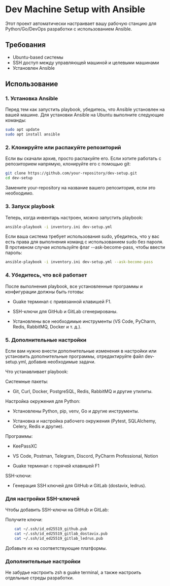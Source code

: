 # Dev Machine Setup with Ansible

Этот проект автоматически настраивает вашу рабочую станцию для Python/Go/DevOps разработки с использованием Ansible.

## Требования

- Ubuntu-based системы
- SSH доступ между управляющей машиной и целевыми машинами
- Установлен Ansible

## Использование

### 1. Установка Ansible

Перед тем как запустить playbook, убедитесь, что Ansible установлен на вашей машине. Для установки Ansible на Ubuntu выполните следующие команды:

```bash
sudo apt update
sudo apt install ansible
```

### 2. Клонируйте или распакуйте репозиторий

Если вы скачали архив, просто распакуйте его. Если хотите работать с репозиторием напрямую, клонируйте его с помощью git:

```bash
git clone https://github.com/your-repository/dev-setup.git
cd dev-setup
```

Замените your-repository на название вашего репозитория, если это необходимо.

### 3. Запуск playbook

Теперь, когда инвентарь настроен, можно запустить playbook:

```bash
ansible-playbook -i inventory.ini dev-setup.yml
```

Если ваша система требует использования sudo, убедитесь, что у вас есть права для выполнения команд с использованием sudo без пароля. В противном случае используйте флаг --ask-become-pass, чтобы ввести пароль:

```bash
ansible-playbook -i inventory.ini dev-setup.yml --ask-become-pass
```

### 4. Убедитесь, что всё работает

После выполнения playbook, все установленные программы и конфигурации должны быть готовы:

- Guake терминал с привязанной клавишей F1.

- SSH-ключи для GitHub и GitLab сгенерированы.

- Установлены все необходимые инструменты (VS Code, PyCharm, Redis, RabbitMQ, Docker и т. д.).

### 5. Дополнительные настройки

Если вам нужно внести дополнительные изменения в настройки или установить дополнительные программы, отредактируйте файл dev-setup.yml, добавив необходимые задачи.

Что устанавливает playbook:

Системные пакеты:

- Git, Curl, Docker, PostgreSQL, Redis, RabbitMQ и другие утилиты.

Настройка окружения для Python:

- Установлены Python, pip, venv, Go и другие инструменты.

- Установка и настройка рабочего окружения (Pytest, SQLAlchemy, Celery, Redis и другие).

Программы:

- KeePassXC

- VS Code, Postman, Telegram, Discord, PyCharm Professional, Notion

- Guake терминал с горячей клавишей F1

SSH-ключи:

- Генерация SSH ключей для GitHub и GitLab (dostavix, ledrus).

### Для настройки SSH-ключей

Чтобы добавить SSH-ключи на GitHub и GitLab:

Получите ключи:

```bash
    cat ~/.ssh/id_ed25519_github.pub
    cat ~/.ssh/id_ed25519_gitlab_dostavix.pub
    cat ~/.ssh/id_ed25519_gitlab_ledrus.pub
```

Добавьте их на соответствующие платформы.

### Дополнительные настройки

Не забудье настроить zsh в guake terminal, а также настроить отдельные стреды разработки.